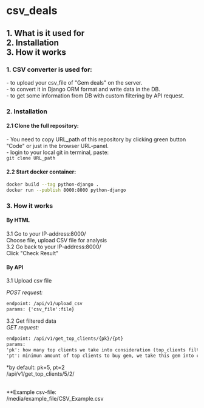# csv_deals
<h2>
1. What is it used for<br>
2. Installation<br>
3. How it works<br>
</h2>
<div style="background-color=white">
<h3>1. CSV converter is used for:</h3>
  - to upload your csv_file of "Gem deals" on the server. <br>
  - to convert it in Django ORM format and write data in the DB.<br>
  - to get some information from DB with custom filtering by API request.<br>

<h3>2. Installation</h3>
<h4>2.1 Clone the full repository:<br></h4>
- You need to copy URL_path of this repository by clicking green button "Code" or just in the browser URL-panel.<br>
- login to your local git in terminal, paste: <br>
<code>git clone URL_path</code><br>

<h4>2.2 Start docker container:<br></h4>

```bash
docker build --tag python-django .
docker run --publish 8000:8000 python-django
```

<h3>3. How it works</h3>
<h4>By HTML<br></h4>
3.1 Go to your IP-address:8000/ <br>
Choose file, upload CSV file for analysis<br>
3.2 Go back to your IP-address:8000/<br>
Click "Check Result"<br>

<h4>By API</h4>
3.1 Upload csv file<br>

_POST request:_
```html
endpoint: /api/v1/upload_csv
params: {'csv_file':file}
```

3.2 Get filtered data<br>
_GET request:_

```html
endpoint: /api/v1/get_top_clients/{pk}/{pt}
params:
'pk': how many top clients we take into consideration (top_clients filter)
'pt': minimun amount of top clients to buy gem, we take this gem into consideration (gem_sell filter)
```

  *by default: pk=5, pt=2<br>
  /api/v1/get_top_clients/5/2/<br><br>

  **Example csv-file:<br>
  /media/example_file/CSV_Example.csv<br></div>